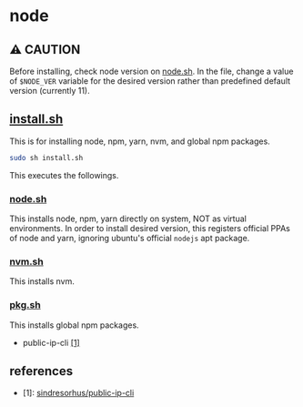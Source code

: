 # node

## :warning: CAUTION

Before installing, check node version on [node.sh](./node.sh). In the file, change a value of `$NODE_VER` variable for the desired version rather than predefined default version (currently 11).  

## [install.sh](install.sh)

This is for installing node, npm, yarn, nvm, and global npm packages.

```bash
sudo sh install.sh
```

This executes the followings.

### [node.sh](./node.sh)

This installs node, npm, yarn directly on system, NOT as virtual environments.
In order to install desired version, this registers official PPAs of node and yarn, ignoring ubuntu's official `nodejs` apt package.

### [nvm.sh](nvm.sh)

This installs nvm.

### [pkg.sh](pkg.sh)

This installs global npm packages.

- public-ip-cli [[1]](#1)

## references

- <a name="1">[1]</a>: [sindresorhus/public-ip-cli](https://github.com/sindresorhus/public-ip-cli)